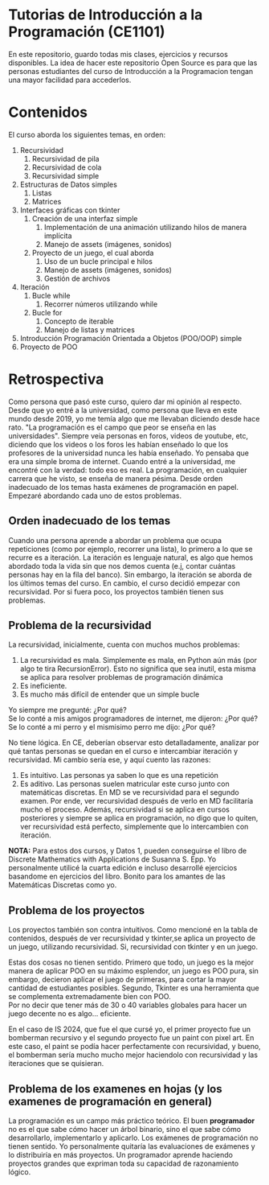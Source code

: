 # Tutorias de Introducción a la Programación (CE1101)
En este repositorio, guardo todas mis clases, ejercicios y recursos disponibles. La idea de hacer este repositorio 
Open Source es para que las personas estudiantes del curso de Introducción a la Programacion tengan una mayor 
facilidad para accederlos.

# Contenidos
El curso aborda los siguientes temas, en orden:
1. Recursividad
    1. Recursividad de pila 
    2. Recursividad de cola 
    3. Recursividad simple
2. Estructuras de Datos simples 
    1. Listas 
    2. Matrices
3. Interfaces gráficas con tkinter
    1. Creación de una interfaz simple 
        1. Implementación de una animación utilizando hilos de manera implícita
        2. Manejo de assets (imágenes, sonidos)
    2. Proyecto de un juego, el cual aborda
        1. Uso de un bucle principal e hilos
        2. Manejo de assets (imágenes, sonidos)
        3. Gestión de archivos
4. Iteración 
    1. Bucle while
        1. Recorrer números utilizando while 
    2. Bucle for 
        1. Concepto de iterable 
        2. Manejo de listas y matrices 
5. Introducción Programación Orientada a Objetos (POO/OOP) simple 
6. Proyecto de POO

# Retrospectiva
Como persona que pasó este curso, quiero dar mi opinión al respecto. Desde que yo entré a la universidad, como 
persona que lleva en este mundo desde 2019, yo me temía algo que me llevaban diciendo desde hace rato. "La programación
es el campo que peor se enseña en las universidades". Siempre veia personas en foros, videos de youtube, etc, diciendo 
que los videos o los foros les habían enseñado lo que los profesores de la universidad nunca les había enseñado. Yo pensaba
que era una simple broma de internet. Cuando entré a la universidad, me encontré con la verdad: todo eso es real. 
La programación, en cualquier carrera que he visto, se enseña de manera pésima. Desde orden inadecuado de los temas 
hasta exámenes de programación en papel. Empezaré abordando cada uno de estos problemas.

## Orden inadecuado de los temas 
Cuando una persona aprende a abordar un problema que ocupa repeticiones (como por ejemplo, recorrer una lista), lo primero 
a lo que se recurre es a iteración. La iteración es lenguaje natural, es algo que hemos abordado toda la vida sin que 
nos demos cuenta (e.j, contar cuántas personas hay en la fila del banco). Sin embargo, la iteración se aborda de los 
últimos temas del curso. En cambio, el curso decidió empezar con recursividad. Por si fuera poco, los proyectos también 
tienen sus problemas.  

## Problema de la recursividad
La recursividad, inicialmente, cuenta con muchos muchos problemas:

1. La recursividad es mala. Simplemente es mala, en Python aún más (por algo te tira RecursionError). Esto no significa que sea inutil, esta misma se aplica para resolver problemas de programación dinámica 
2. Es ineficiente. 
3. Es mucho más difícil de entender que un simple bucle 

Yo siempre me pregunté: ¿Por qué?  
Se lo conté a mis amigos programadores de internet, me dijeron: ¿Por qué?  
Se lo conté a mi perro y el mismisimo perro me dijo: ¿Por qué?  

No tiene lógica. En CE, deberían observar esto detalladamente, analizar por qué tantas personas se quedan en el curso
e intercambiar iteración y recursividad. Mi cambio sería ese, y aquí cuento las razones: 
1. Es intuitivo. Las personas ya saben lo que es una repetición 
2. Es aditivo. Las personas suelen matricular este curso junto con matemáticas discretas. En MD se ve recursividad para el segundo examen. Por ende, ver recursividad después de verlo en MD facilitaría mucho el proceso. Además, recursividad si se aplica en cursos posteriores y siempre se aplica en programación, no digo que lo quiten, ver recursividad está perfecto, simplemente que lo intercambien con iteración.

**NOTA:** Para estos dos cursos, y Datos 1, pueden conseguirse el libro de Discrete Mathematics with Applications de Susanna S. Epp. Yo personalmente utilicé la cuarta edición e incluso desarrollé ejercicios basandome en ejercicios del libro. Bonito para los amantes de las Matemáticas Discretas como yo.

## Problema de los proyectos
Los proyectos también son contra intuitivos. Como mencioné en la tabla de contenidos, después de ver recursividad y tkinter,se aplica un proyecto de un juego, utilizando recursividad. Si, recursividad con tkinter y en un juego.  

Estas dos cosas no tienen sentido. Primero que todo, un juego es la mejor manera de aplicar POO en su máximo esplendor, 
un juego es POO pura, sin embargo, decieron aplicar el juego de primeras, para cortar la mayor cantidad de estudiantes posibles. Segundo, Tkinter es una herramienta que se complementa extremadamente bien con POO.  
Por no decir que tener más de 30 o 40 variables globales para hacer un juego decente no es algo... eficiente.  

En el caso de IS 2024, que fue el que cursé yo, el primer proyecto fue un bomberman recursivo y el segundo proyecto 
fue un paint con pixel art. En este caso, el paint se podía hacer perfectamente con recursividad, y bueno, el bomberman sería mucho mucho mejor haciendolo con recursividad y las iteraciones que se quisieran.

## Problema de los examenes en hojas (y los examenes de programación en general)
La programación es un campo más práctico teórico.
El buen **programador** no es el que sabe cómo hacer un árbol binario, sino el que sabe cómo desarrollarlo, implementarlo
y aplicarlo. Los exámenes de programación no tienen sentido. Yo personalmente quitaría las evaluaciones de exámenes y lo 
distribuiría en más proyectos. Un programador aprende haciendo proyectos grandes que expriman toda su capacidad de 
razonamiento lógico. 
